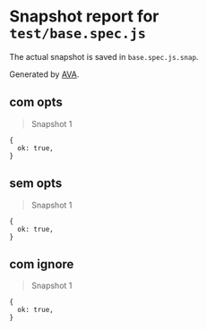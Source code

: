 # Snapshot report for `test/base.spec.js`

The actual snapshot is saved in `base.spec.js.snap`.

Generated by [AVA](https://avajs.dev).

## com opts

> Snapshot 1

    {
      ok: true,
    }

## sem opts

> Snapshot 1

    {
      ok: true,
    }

## com ignore

> Snapshot 1

    {
      ok: true,
    }
